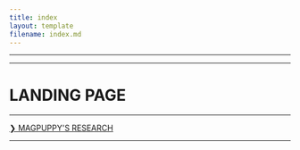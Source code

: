 ```yaml
---
title: index
layout: template
filename: index.md
---
```


- - - -



- - - -

# LANDING PAGE

- - - -

[❯ MAGPUPPY'S RESEARCH](https://patchposting.github.io/research/)

- - - -
